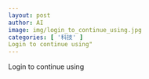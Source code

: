 ```yaml
---
layout: post
author: AI
image: img/login_to_continue_using.jpg
categories: [ '科技' ]
Login to continue using"
---
```

Login to continue using